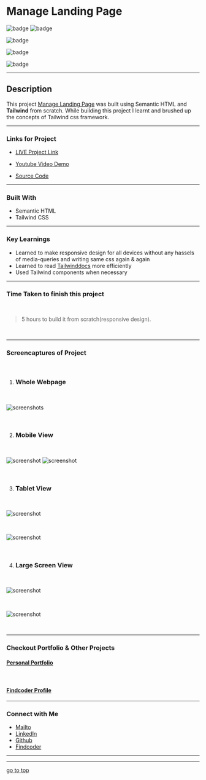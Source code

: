 # Manage Landing Page


![badge](https://img.shields.io/badge/HTML%20-Tailwindcss-green)
![badge](https://img.shields.io/badge/Manage%20-Landing%20Page-orange)

![badge](https://img.shields.io/badge/Fully%20Responsive-Webpage-yellow)

![badge](https://img.shields.io/badge/responsive--desgin%20-with%20Tailwind.css-lightblue)

![badge](https://img.shields.io/badge/Shubham%20Singh%20-grey)

***
## Description

This project [Manage Landing Page](https://manage-homepagee.netlify.app/) was built using Semantic HTML and **Tailwind** from scratch. While building this project I learnt and brushed up the concepts of Tailwind css framework.

***

### Links for Project

* [LIVE Project Link](https://manage-homepagee.netlify.app/)

* [Youtube Video Demo](https://youtu.be/L3JjHzjo_i0)

* [Source Code](https://github.com/ShubhamSingh03/Manage_Landing_Page)

***
### Built With 

* Semantic HTML
* Tailwind CSS

***

### Key Learnings

* Learned to make responsive design for all devices without any hassels of media-queries and writing same css again & again
* Learned to read [Tailwinddocs](https://tailwindcss.com/docs/installation) more efficiently
* Used Tailwind components when necessary

***

### Time Taken to finish this project
<br>

>5 hours to build it from scratch(responsive design).

<br>

***

### Screencaptures of Project

<br>

  1. ### Whole Webpage

  <br>

  ![screenshots](./assets/captures/screenshot.png)

  <br>

  2. ### Mobile View

<br>

![screenshot](./assets/captures/mobview1.png)
![screenshot](./assets/captures/mobview2.png)

<br>

  3. ### Tablet View 

  <br>

  ![screenshot](./assets/captures/tabview1.png)

  <br>

  ![screenshot](/assets/captures/tabview2.png)

  <br>

  4. ### Large Screen View
 
  <br>

  ![screenshot](./assets/captures/macview1.png)

  <br>
  
  ![screenshot](./assets/captures/macview2.png)

  <br>

***

### Checkout Portfolio & Other Projects

#### [Personal Portfolio](https://shubhambhoj.in/)

<br>

#### [Findcoder Profile](https://www.findcoder.io/u/shubham_singh)
***

### Connect with Me
* [Mailto](mailto:shubhambhoj3@gmail.com)
* [LinkedIn](https://www.linkedin.com/in/shubham-singh-b122b7171/)
* [Github](https://github.com/ShubhamSingh03)
* [Findcoder](https://www.findcoder.io/u/shubham_singh)
***
***
[go to top](#manage-landing-page)